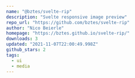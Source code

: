 ```yaml
---
name: "@bztes/svelte-rip"
description: "Svelte responsive image preview"
repo_url: "https://github.com/bztes/svelte-rip"
author: "Nico Beierle"
homepage: "https://bztes.github.io/svelte-rip/"
downloads: 3
updated: "2021-11-07T22:00:49.998Z"
github_stars: 2
tags: 
  - ui
  - media
---
```

